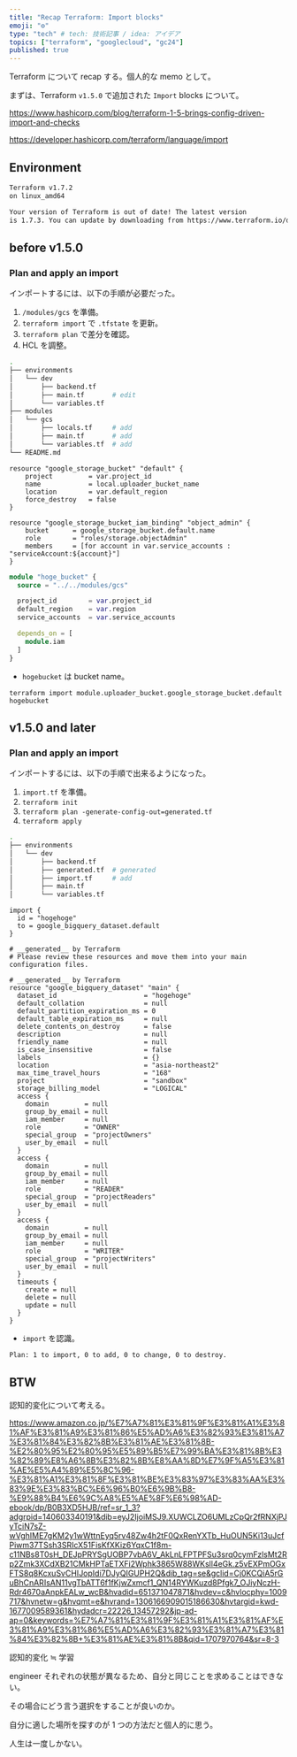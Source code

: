 ```yaml
---
title: "Recap Terraform: Import blocks"
emoji: "⚙️"
type: "tech" # tech: 技術記事 / idea: アイデア
topics: ["terraform", "googlecloud", "gc24"]
published: true
---
```

Terraform について recap する。個人的な memo として。

まずは、Terraform `v1.5.0` で追加された `Import` blocks について。

https://www.hashicorp.com/blog/terraform-1-5-brings-config-driven-import-and-checks

https://developer.hashicorp.com/terraform/language/import

## Environment
```bash
Terraform v1.7.2
on linux_amd64

Your version of Terraform is out of date! The latest version
is 1.7.3. You can update by downloading from https://www.terraform.io/downloads.html
```

## before v1.5.0
### Plan and apply an import
インポートするには、以下の手順が必要だった。
1. `/modules/gcs` を準備。
1. `terraform import` で `.tfstate` を更新。
1. `terraform plan` で差分を確認。
1. HCL を調整。

```bash
.
├── environments
│   └── dev
│       ├── backend.tf
│       ├── main.tf       # edit
│       └── variables.tf
├── modules
│   └── gcs
│       ├── locals.tf     # add
│       ├── main.tf       # add
│       └── variables.tf  # add
└── README.md
```

```go: /modules/gcs/main.tf
resource "google_storage_bucket" "default" {
    project         = var.project_id
    name            = local.uploader_bucket_name
    location        = var.default_region
    force_destroy   = false
}

resource "google_storage_bucket_iam_binding" "object_admin" {
    bucket      = google_storage_bucket.default.name
    role        = "roles/storage.objectAdmin"
    members     = [for account in var.service_accounts : "serviceAccount:${account}"]
}
```

```go:/environments/dev/main.tf
module "hoge_bucket" {
  source = "../../modules/gcs"

  project_id        = var.project_id
  default_region    = var.region
  service_accounts  = var.service_accounts

  depends_on = [
    module.iam
  ]
}
```

- `hogebucket` は bucket name。
```bash: import
terraform import module.uploader_bucket.google_storage_bucket.default hogebucket
```

## v1.5.0 and later
### Plan and apply an import
インポートするには、以下の手順で出来るようになった。
1. `import.tf` を準備。
1. `terraform init`
1. `terraform plan -generate-config-out=generated.tf`
1. `terraform apply`

```bash
.
├── environments
│   └── dev
│       ├── backend.tf
│       ├── generated.tf  # generated
│       ├── import.tf     # add
│       ├── main.tf
│       └── variables.tf
```

```bash: import.tf
import {
  id = "hogehoge"
  to = google_bigquery_dataset.default
}
```

```go: generated.tf
# __generated__ by Terraform
# Please review these resources and move them into your main configuration files.

# __generated__ by Terraform
resource "google_bigquery_dataset" "main" {
  dataset_id                      = "hogehoge"
  default_collation               = null
  default_partition_expiration_ms = 0
  default_table_expiration_ms     = null
  delete_contents_on_destroy      = false
  description                     = null
  friendly_name                   = null
  is_case_insensitive             = false
  labels                          = {}
  location                        = "asia-northeast2"
  max_time_travel_hours           = "168"
  project                         = "sandbox"
  storage_billing_model           = "LOGICAL"
  access {
    domain         = null
    group_by_email = null
    iam_member     = null
    role           = "OWNER"
    special_group  = "projectOwners"
    user_by_email  = null
  }
  access {
    domain         = null
    group_by_email = null
    iam_member     = null
    role           = "READER"
    special_group  = "projectReaders"
    user_by_email  = null
  }
  access {
    domain         = null
    group_by_email = null
    iam_member     = null
    role           = "WRITER"
    special_group  = "projectWriters"
    user_by_email  = null
  }
  timeouts {
    create = null
    delete = null
    update = null
  }
}
```

- `import` を認識。
```bash
Plan: 1 to import, 0 to add, 0 to change, 0 to destroy.
```

## BTW
認知的変化について考える。

https://www.amazon.co.jp/%E7%A7%81%E3%81%9F%E3%81%A1%E3%81%AF%E3%81%A9%E3%81%86%E5%AD%A6%E3%82%93%E3%81%A7%E3%81%84%E3%82%8B%E3%81%AE%E3%81%8B-%E2%80%95%E2%80%95%E5%89%B5%E7%99%BA%E3%81%8B%E3%82%89%E8%A6%8B%E3%82%8B%E8%AA%8D%E7%9F%A5%E3%81%AE%E5%A4%89%E5%8C%96-%E3%81%A1%E3%81%8F%E3%81%BE%E3%83%97%E3%83%AA%E3%83%9E%E3%83%BC%E6%96%B0%E6%9B%B8-%E9%88%B4%E6%9C%A8%E5%AE%8F%E6%98%AD-ebook/dp/B0B3XD5HJB/ref=sr_1_3?adgrpid=140603340191&dib=eyJ2IjoiMSJ9.XUWCLZO6UMLzCpQr2fRNXjPJyTciN7sZ-wVghIME7gKM2y1wWttnEyq5rv48Zw4h2tF0QxRenYXTb_HuOUN5Ki13uJcfPiwm37TSsh3SRIcX51FisKfXKiz6YqxC1f8m-c11NBs8T0sH_DEJpPRYSgUOBP7vbA6V_AkLnLFPTPFSu3srq0cymFzlsMt2Rp2Zmk3XCdXB21CMkHPTaETXFi2Wphk3865W88WKsll4eGk.z5vEXPmOGxFTS8q8KcxuSvCHIJopIdi7DJyQIGUPH2Q&dib_tag=se&gclid=Cj0KCQiA5rGuBhCnARIsAN11vgTbATT6f1fKjwZxmcf1_QN14RYWKuzd8Pfgk7_OJiyNczH-Rdr4670aAnpkEALw_wcB&hvadid=651371047871&hvdev=c&hvlocphy=1009717&hvnetw=g&hvqmt=e&hvrand=1306166909015186630&hvtargid=kwd-1677009589361&hydadcr=22226_13457292&jp-ad-ap=0&keywords=%E7%A7%81%E3%81%9F%E3%81%A1%E3%81%AF%E3%81%A9%E3%81%86%E5%AD%A6%E3%82%93%E3%81%A7%E3%81%84%E3%82%8B+%E3%81%AE%E3%81%8B&qid=1707970764&sr=8-3

認知的変化 ≒ 学習

engineer それぞれの状態が異なるため、自分と同じことを求めることはできない。

その場合にどう言う選択をすることが良いのか。

自分に適した場所を探すのが 1 つの方法だと個人的に思う。

人生は一度しかない。
